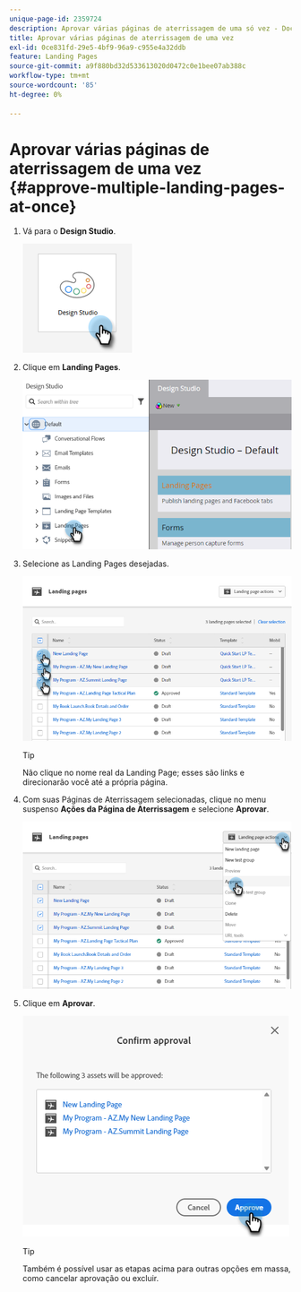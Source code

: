 ```yaml
---
unique-page-id: 2359724
description: Aprovar várias páginas de aterrissagem de uma só vez - Documentação do Marketo - Documentação do produto
title: Aprovar várias páginas de aterrissagem de uma vez
exl-id: 0ce831fd-29e5-4bf9-96a9-c955e4a32ddb
feature: Landing Pages
source-git-commit: a9f880bd32d533613020d0472c0e1bee07ab388c
workflow-type: tm+mt
source-wordcount: '85'
ht-degree: 0%

---
```


# Aprovar várias páginas de aterrissagem de uma vez {#approve-multiple-landing-pages-at-once}

1. Vá para o **Design Studio**.

   ![](assets/approve-multiple-landing-pages-at-once-1.png)

1. Clique em **Landing Pages**.

   ![](assets/approve-multiple-landing-pages-at-once-2.png)

1. Selecione as Landing Pages desejadas.

   ![](assets/approve-multiple-landing-pages-at-once-3.png)

   >[!TIP]
   >
   >Não clique no nome real da Landing Page; esses são links e direcionarão você até a própria página.

1. Com suas Páginas de Aterrissagem selecionadas, clique no menu suspenso **Ações da Página de Aterrissagem** e selecione **Aprovar**.

   ![](assets/approve-multiple-landing-pages-at-once-4.png)

1. Clique em **Aprovar**.

   ![](assets/approve-multiple-landing-pages-at-once-5.png)

   >[!TIP]
   >
   >Também é possível usar as etapas acima para outras opções em massa, como cancelar aprovação ou excluir.

